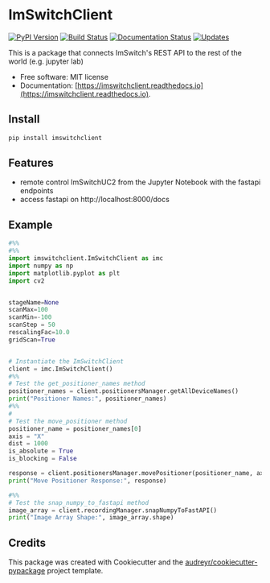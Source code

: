 
# ImSwitchClient

[![PyPI Version](https://img.shields.io/pypi/v/imswitchclient.svg)](https://pypi.python.org/pypi/imswitchclient)
[![Build Status](https://img.shields.io/travis/beniroquai/imswitchclient.svg)](https://travis-ci.com/beniroquai/imswitchclient)
[![Documentation Status](https://readthedocs.org/projects/imswitchclient/badge/?version=latest)](https://imswitchclient.readthedocs.io/en/latest/?version=latest)
[![Updates](https://pyup.io/repos/github/beniroquai/imswitchclient/shield.svg)](https://pyup.io/repos/github/beniroquai/imswitchclient/)

This is a package that connects ImSwitch's REST API to the rest of the world (e.g. jupyter lab)

- Free software: MIT license
- Documentation: [https://imswitchclient.readthedocs.io](https://imswitchclient.readthedocs.io).

## Install

```bash
pip install imswitchclient
```

## Features

- remote control ImSwitchUC2 from the Jupyter Notebook with the fastapi endpoints
- access fastapi on http://localhost:8000/docs

## Example

```python
#%%
#%%
import imswitchclient.ImSwitchClient as imc 
import numpy as np
import matplotlib.pyplot as plt
import cv2


stageName=None
scanMax=100
scanMin=-100
scanStep = 50
rescalingFac=10.0
gridScan=True


# Instantiate the ImSwitchClient
client = imc.ImSwitchClient()
#%%
# Test the get_positioner_names method
positioner_names = client.positionersManager.getAllDeviceNames()
print("Positioner Names:", positioner_names)
#%%
#
# Test the move_positioner method
positioner_name = positioner_names[0]
axis = "X"
dist = 1000
is_absolute = True
is_blocking = False

response = client.positionersManager.movePositioner(positioner_name, axis, dist, is_absolute, is_blocking)
print("Move Positioner Response:", response)

#%%
# Test the snap_numpy_to_fastapi method
image_array = client.recordingManager.snapNumpyToFastAPI()
print("Image Array Shape:", image_array.shape)
```

## Credits

This package was created with Cookiecutter and the [audreyr/cookiecutter-pypackage](https://github.com/audreyr/cookiecutter-pypackage) project template.

